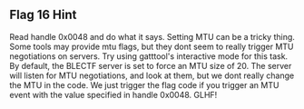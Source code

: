 ## Flag 16 Hint

Read handle 0x0048 and do what it says.  Setting MTU can be a tricky thing.  Some tools may provide mtu flags, but they dont seem to really trigger MTU negotiations on servers.  Try using gatttool's interactive mode for this task.  By default, the BLECTF server is set to force an MTU size of 20.  The server will listen for MTU negotiations, and look at them, but we dont really change the MTU in the code.  We just trigger the flag code if you trigger an MTU event with the value specified in handle 0x0048.  GLHF!
